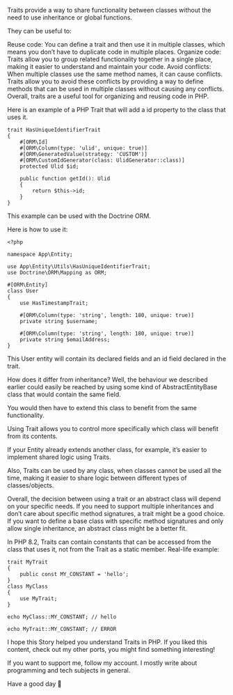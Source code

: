 Traits provide a way to share functionality between classes without the need to use inheritance or global functions.

They can be useful to:

Reuse code: You can define a trait and then use it in multiple classes, which means you don’t have to duplicate code in multiple places.
Organize code: Traits allow you to group related functionality together in a single place, making it easier to understand and maintain your code.
Avoid conflicts: When multiple classes use the same method names, it can cause conflicts. Traits allow you to avoid these conflicts by providing a way to define methods that can be used in multiple classes without causing any conflicts.
Overall, traits are a useful tool for organizing and reusing code in PHP.

Here is an example of a PHP Trait that will add a id property to the class that uses it.

    trait HasUniqueIdentifierTrait
    {
        #[ORM\Id]
        #[ORM\Column(type: 'ulid', unique: true)]
        #[ORM\GeneratedValue(strategy: 'CUSTOM')]
        #[ORM\CustomIdGenerator(class: UlidGenerator::class)]
        protected Ulid $id;

        public function getId(): Ulid
        {
            return $this->id;
        }
    }
This example can be used with the Doctrine ORM.

Here is how to use it:

    <?php

    namespace App\Entity;

    use App\Entity\Utils\HasUniqueIdentifierTrait;
    use Doctrine\ORM\Mapping as ORM;

    #[ORM\Entity]
    class User
    {
        use HasTimestampTrait;

        #[ORM\Column(type: 'string', length: 180, unique: true)]
        private string $username;

        #[ORM\Column(type: 'string', length: 180, unique: true)]
        private string $emailAddress;
    }
This User entity will contain its declared fields and an id field declared in the trait.

How does it differ from inheritance?
Well, the behaviour we described earlier could easily be reached by using some kind of AbstractEntityBase class that would contain the same field.

You would then have to extend this class to benefit from the same functionality.

Using Trait allows you to control more specifically which class will benefit from its contents.

If your Entity already extends another class, for example, it’s easier to implement shared logic using Traits.

Also, Traits can be used by any class, when classes cannot be used all the time, making it easier to share logic between different types of classes/objects.

Overall, the decision between using a trait or an abstract class will depend on your specific needs. If you need to support multiple inheritances and don’t care about specific method signatures, a trait might be a good choice. If you want to define a base class with specific method signatures and only allow single inheritance, an abstract class might be a better fit.

In PHP 8.2, Traits can contain constants that can be accessed from the class that uses it, not from the Trait as a static member.
Real-life example:

    trait MyTrait
    {
        public const MY_CONSTANT = 'hello';
    }
    class MyClass
    {
        use MyTrait;
    }

    echo MyClass::MY_CONSTANT; // hello

    echo MyTrait::MY_CONSTANT; // ERROR
I hope this Story helped you understand Traits in PHP. If you liked this content, check out my other ports, you might find something interesting!

If you want to support me, follow my account. I mostly write about programming and tech subjects in general.

Have a good day 🎉